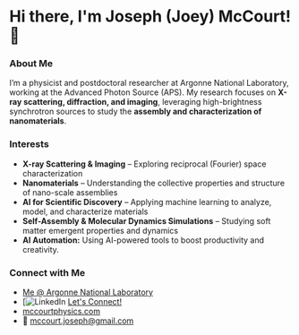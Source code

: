 # Hi there, I'm Joseph (Joey) McCourt! 👋  

### About Me  
I’m a physicist and postdoctoral researcher at Argonne National Laboratory, working at the Advanced Photon Source (APS). My research focuses on **X-ray scattering, diffraction, and imaging**, leveraging high-brightness synchrotron sources to study the **assembly and characterization of nanomaterials**.  

### Interests
- **X-ray Scattering & Imaging** – Exploring reciprocal (Fourier) space characterization
- **Nanomaterials** – Understanding the collective properties and structure of nano-scale assemblies  
- **AI for Scientific Discovery** – Applying machine learning to analyze, model, and characterize materials   
- **Self-Assembly & Molecular Dynamics Simulations** – Studying soft matter emergent properties and dynamics
-  **AI Automation:** Using AI-powered tools to boost productivity and creativity.

### Connect with Me  
- [Me @ Argonne National Laboratory](https://www.anl.gov/profile/joseph-mccourt) 
- [![LinkedIn](https://github.com/user-attachments/assets/aa0a2ff7-fdff-412b-bc65-fcf4e5ed6845) [Let's Connect!](https://www.linkedin.com/in/joseph-mccourt-4a9327124/)  
- [mccourtphysics.com](http://mccourtphysics.com)
- 📧 mccourt.joseph@gmail.com  

<!---
jmccourt11/jmccourt11 is a ✨ special ✨ repository because its `README.md` (this file) appears on your GitHub profile.
You can click the Preview link to take a look at your changes.
--->

